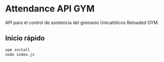 # Attendance API GYM

API para el control de asistencia del gimnasio Unicatólicos Reloaded GYM.

## Inicio rápido

```bash
npm install
node index.js